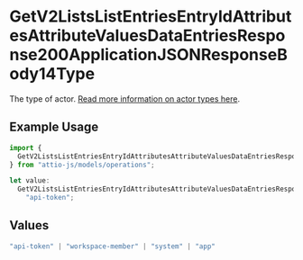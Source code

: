 # GetV2ListsListEntriesEntryIdAttributesAttributeValuesDataEntriesResponse200ApplicationJSONResponseBody14Type

The type of actor. [Read more information on actor types here](/docs/actors).

## Example Usage

```typescript
import {
  GetV2ListsListEntriesEntryIdAttributesAttributeValuesDataEntriesResponse200ApplicationJSONResponseBody14Type,
} from "attio-js/models/operations";

let value:
  GetV2ListsListEntriesEntryIdAttributesAttributeValuesDataEntriesResponse200ApplicationJSONResponseBody14Type =
    "api-token";
```

## Values

```typescript
"api-token" | "workspace-member" | "system" | "app"
```